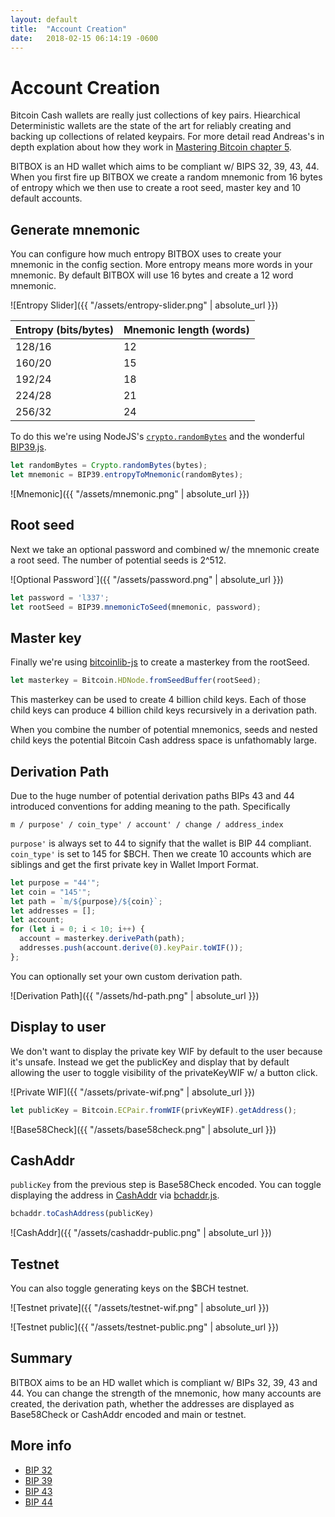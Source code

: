 ```yaml
---
layout: default
title:  "Account Creation"
date:   2018-02-15 06:14:19 -0600
---
```


# Account Creation

Bitcoin Cash wallets are really just collections of key pairs. Hiearchical Deterministic wallets are the state of the art for reliably creating and backing up collections of related keypairs. For more detail read Andreas's in depth explation about how they work in [Mastering Bitcoin chapter 5](https://github.com/bitcoinbook/bitcoinbook/blob/develop/ch05.asciidoc).

BITBOX is an HD wallet which aims to be compliant w/ BIPS 32, 39, 43, 44. When you first fire up BITBOX we create a random mnemonic from 16 bytes of entropy which we then use to create a root seed, master key and 10 default accounts.

## Generate mnemonic

You can configure how much entropy BITBOX uses to create your mnemonic in the config section. More entropy means more words in your mnemonic. By default BITBOX will use 16 bytes and create a 12 word mnemonic.

![Entropy Slider]({{ "/assets/entropy-slider.png" | absolute_url }})


Entropy (bits/bytes) | Mnemonic length (words)
--- | ---
128/16 | 12
160/20 | 15
192/24 | 18
224/28 | 21
256/32 | 24

To do this we're using NodeJS's [`crypto.randomBytes`](https://nodejs.org/api/crypto.html#crypto_crypto_randombytes_size_callback) and the wonderful [BIP39.js](https://github.com/bitcoinjs/bip39).

```javascript
let randomBytes = Crypto.randomBytes(bytes);
let mnemonic = BIP39.entropyToMnemonic(randomBytes);
```

![Mnemonic]({{ "/assets/mnemonic.png" | absolute_url }})

## Root seed

Next we take an optional password and combined w/ the mnemonic create a root seed. The number of potential seeds is 2^512.

![Optional Password`]({{ "/assets/password.png" | absolute_url }})

```javascript
let password = 'l337';
let rootSeed = BIP39.mnemonicToSeed(mnemonic, password);
```

## Master key

Finally we're using [bitcoinlib-js](https://github.com/bitcoinjs/bitcoinjs-lib) to create a masterkey from the rootSeed.

```javascript
let masterkey = Bitcoin.HDNode.fromSeedBuffer(rootSeed);
```

This masterkey can be used to create 4 billion child keys. Each of those child keys can produce 4 billion child keys recursively in a derivation path.

When you combine the number of potential mnemonics, seeds and nested child keys the potential Bitcoin Cash address space is unfathomably large.

## Derivation Path

Due to the huge number of potential derivation paths BIPs 43 and 44 introduced conventions for adding meaning to the path. Specifically

```
m / purpose' / coin_type' / account' / change / address_index
```

`purpose'` is always set to 44 to signify that the wallet is BIP 44 compliant. `coin_type'` is set to 145 for $BCH. Then we create 10 accounts which are siblings and get the first private key in Wallet Import Format.

```javascript
let purpose = "44'";
let coin = "145'";
let path = `m/${purpose}/${coin}`;
let addresses = [];
let account;
for (let i = 0; i < 10; i++) {
  account = masterkey.derivePath(path);
  addresses.push(account.derive(0).keyPair.toWIF());
};
```

You can optionally set your own custom derivation path.

![Derivation Path]({{ "/assets/hd-path.png" | absolute_url }})

## Display to user

We don't want to display the private key WIF by default to the user because it's unsafe. Instead we get the publicKey and display that by default allowing the user to toggle visibility of the privateKeyWIF w/ a button click.

![Private WIF]({{ "/assets/private-wif.png" | absolute_url }})

```javascript
let publicKey = Bitcoin.ECPair.fromWIF(privKeyWIF).getAddress();
```

![Base58Check]({{ "/assets/base58check.png" | absolute_url }})

## CashAddr

`publicKey` from the previous step is Base58Check encoded. You can toggle displaying the address in [CashAddr](https://www.bitcoinabc.org/cashaddr) via [bchaddr.js](https://github.com/bitcoincashjs/bchaddrjs).

```javascript
bchaddr.toCashAddress(publicKey)
```

![CashAddr]({{ "/assets/cashaddr-public.png" | absolute_url }})

## Testnet

You can also toggle generating keys on the $BCH testnet.

![Testnet private]({{ "/assets/testnet-wif.png" | absolute_url }})

![Testnet public]({{ "/assets/testnet-public.png" | absolute_url }})

## Summary

BITBOX aims to be an HD wallet which is compliant w/ BIPs 32, 39, 43 and 44. You can change the strength of the mnemonic, how many accounts are created, the derivation path, whether the addresses are displayed as Base58Check or CashAddr encoded and main or testnet.

## More info

* [BIP 32](https://github.com/bitcoin/bips/blob/master/bip-0032.mediawiki)
* [BIP 39](https://github.com/bitcoin/bips/blob/master/bip-0039.mediawiki)
* [BIP 43](https://github.com/bitcoin/bips/blob/master/bip-0043.mediawiki)
* [BIP 44](https://github.com/bitcoin/bips/blob/master/bip-0044.mediawiki)
